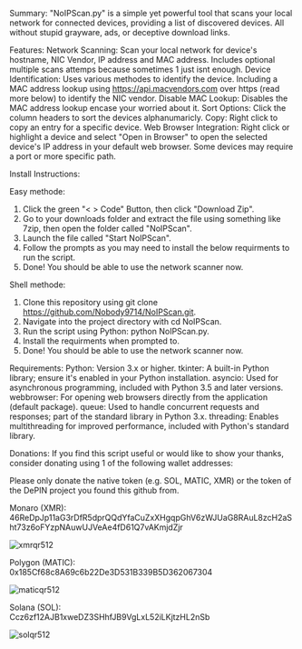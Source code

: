 Summary:
"NoIPScan.py" is a simple yet powerful tool that scans your local network for connected devices, providing a list of discovered devices. All without stupid grayware, ads, or deceptive download links.

Features:
Network Scanning: Scan your local network  for device's hostname, NIC Vendor, IP address and MAC address. Includes optional multiple scans attemps because sometimes 1 just isnt enough.
Device Identification: Uses various methodes to identify the device. Including a MAC address lookup using https://api.macvendors.com over https (read more below) to identify the NIC vendor. 
Disable MAC Lookup: Disables the MAC address lookup encase your worried about it.
Sort Options: Click the column headers to sort the devices alphanumaricly.
Copy: Right click to copy an entry for a specific device.
Web Browser Integration: Right click or highlight a device and select "Open in Browser" to open the selected device's IP address in your default web browser. Some devices may require a port or more specific path.

Install Instructions:

Easy methode:
1. Click the green "< > Code" Button, then click "Download Zip".
2. Go to your downloads folder and extract the file using something like 7zip, then open the folder called "NoIPScan".
3. Launch the file called "Start NoIPScan".
4. Follow the prompts as you may need to install the below requirments to run the script.
5. Done! You should be able to use the network scanner now.

Shell methode:
1. Clone this repository using git clone https://github.com/Nobody9714/NoIPScan.git. 
2. Navigate into the project directory with cd NoIPScan. 
3. Run the script using Python: python NoIPScan.py.
4. Install the requirments when prompted to.
5. Done! You should be able to use the network scanner now.

Requirements:
Python: Version 3.x or higher. 
tkinter: A built-in Python library; ensure it's enabled in your Python installation. 
asyncio: Used for asynchronous programming, included with Python 3.5 and later versions.
webbrowser: For opening web browsers directly from the application (default package). 
queue: Used to handle concurrent requests and responses; part of the standard library in Python 3.x. 
threading: Enables multithreading for improved performance, included with Python's standard library.

Donations:
If you find this script useful or would like to show your thanks, consider donating using 1 of the following wallet addresses:

Please only donate the native token (e.g. SOL, MATIC, XMR) or the token of the DePIN project you found this github from.

Monaro (XMR):  
46ReDpJp11aG3rDfR5dprQQdYfaCuZxXHgqpGhV6zWJUaG8RAuL8zcH2aSht73z6oFYzpNAuwUJVeAe4fD61Q7vAKmjdZjr

![xmrqr512](https://github.com/user-attachments/assets/43cba4d9-e3cd-4e57-9dde-7e8b976f7de9)


Polygon (MATIC):  
0x185Cf68c8A69c6b22De3D531B339B5D362067304

![maticqr512](https://github.com/user-attachments/assets/b1f27ef3-ddb8-42de-b2a6-bbe9309442e0)


Solana (SOL):  
Ccz6zf12AJB1xweDZ3SHhfJB9VgLxL52iLKjtzHL2nSb

![solqr512](https://github.com/user-attachments/assets/425d31fa-8cb0-4a1f-aaac-df3d22083d83)


